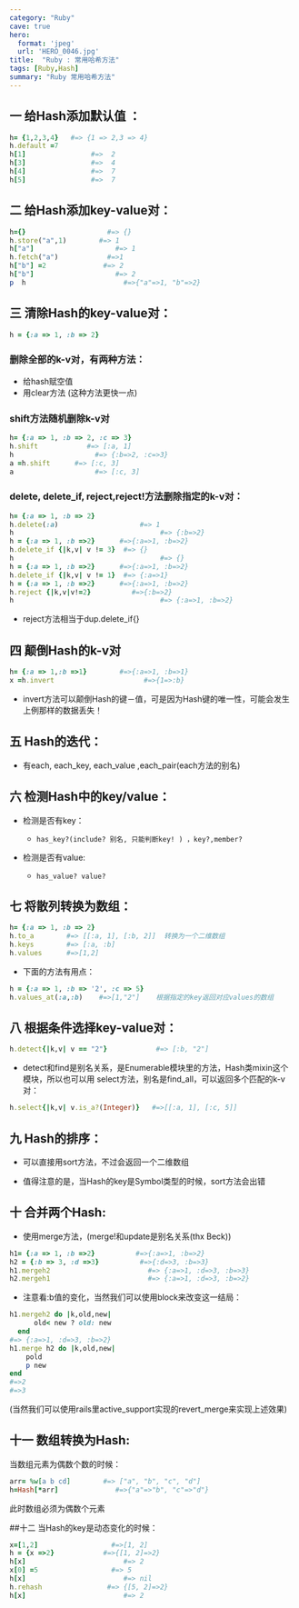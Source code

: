 ```yaml
---
category: "Ruby"
cave: true
hero:
  format: 'jpeg'
  url: 'HERO_0046.jpg'
title:  "Ruby : 常用哈希方法"
tags: [Ruby,Hash]
summary: "Ruby 常用哈希方法"
---
```

## 一 给Hash添加默认值 ：

```ruby
h= {1,2,3,4}   #=> {1 => 2,3 => 4}
h.default =7
h[1]                #=>  2
h[3]                #=>  4
h[4]                #=>  7
h[5]                #=>  7
```

## 二 给Hash添加key-value对：

```ruby
h={}                    #=> {}
h.store("a",1)        #=> 1
h["a"]                    #=> 1
h.fetch("a")            #=>1
h["b"] =2              #=> 2
h["b"]                    #=> 2
p  h                        #=>{"a"=>1, "b"=>2}
```

## 三 清除Hash的key-value对：

```ruby
h = {:a => 1, :b => 2}
```

### 删除全部的k-v对，有两种方法：
* 给hash赋空值
* 用clear方法  (这种方法更快一点)

### shift方法随机删除k-v对

```ruby
h= {:a => 1, :b => 2, :c => 3}
h.shift            #=> [:a, 1]
h                    #=> {:b=>2, :c=>3}
a =h.shift      #=> [:c, 3]
a                    #=> [:c, 3]
```

### delete, delete_if, reject,reject!方法删除指定的k-v对：

```ruby
h= {:a => 1, :b => 2}
h.delete(:a)                    #=> 1
h                                    #=> {:b=>2}
h = {:a => 1, :b =>2}      #=>{:a=>1, :b=>2}
h.delete_if {|k,v| v != 3}  #=> {}
h                                    #=> {}
h = {:a => 1, :b =>2}      #=>{:a=>1, :b=>2}
h.delete_if {|k,v| v != 1}  #=> {:a=>1}
h = {:a => 1, :b =>2}      #=>{:a=>1, :b=>2}
h.reject {|k,v|v!=2}          #=>{:b=>2}
h                                    #=> {:a=>1, :b=>2}
```

* reject方法相当于dup.delete_if{}

## 四 颠倒Hash的k-v对

```ruby
h= {:a => 1,:b =>1}        #=>{:a=>1, :b=>1}
x =h.invert                      #=>{1=>:b}
```

* invert方法可以颠倒Hash的键－值，可是因为Hash键的唯一性，可能会发生上例那样的数据丢失！

## 五  Hash的迭代：

* 有each, each_key, each_value ,each_pair(each方法的别名)

## 六 检测Hash中的key/value：

* 检测是否有key：

    * `has_key?(include? 别名, 只能判断key! ) ，key?,member? `

* 检测是否有value:

    * `has_value? value?`

## 七 将散列转换为数组：

```ruby
h= {:a => 1, :b => 2}
h.to_a        #=> [[:a, 1], [:b, 2]]  转换为一个二维数组
h.keys        #=> [:a, :b]
h.values      #=>[1,2]
```

* 下面的方法有用点：

```ruby
h = {:a => 1, :b => '2', :c => 5}
h.values_at(:a,:b)    #=>[1,"2"]    根据指定的key返回对应values的数组
```

## 八 根据条件选择key-value对：

```ruby
h.detect{|k,v| v == "2"}            #=> [:b, "2"]
```

* detect和find是别名关系，是Enumerable模块里的方法，Hash类mixin这个模块，所以也可以用 select方法，别名是find_all，可以返回多个匹配的k-v对：

```ruby
h.select{|k,v| v.is_a?(Integer)}   #=>[[:a, 1], [:c, 5]]
```


## 九  Hash的排序：

* 可以直接用sort方法，不过会返回一个二维数组

* 值得注意的是，当Hash的key是Symbol类型的时候，sort方法会出错

## 十  合并两个Hash:

* 使用merge方法，(merge!和update是别名关系(thx Beck))

```ruby
h1= {:a => 1, :b =>2}          #=>{:a=>1, :b=>2}
h2 = {:b => 3, :d =>3}          #=>{:d=>3, :b=>3}
h1.mergeh2                        #=> {:a=>1, :d=>3, :b=>3}
h2.mergeh1                        #=> {:a=>1, :d=>3, :b=>2}
```

* 注意看:b值的变化，当然我们可以使用block来改变这一结局：

```ruby
h1.mergeh2 do |k,old,new|
      old< new ? old: new
  end
#=> {:a=>1, :d=>3, :b=>2}
h1.merge h2 do |k,old,new|
    pold
    p new
end
#=>2
#=>3
```

 (当然我们可以使用rails里active_support实现的revert_merge来实现上述效果)

## 十一  数组转换为Hash:
当数组元素为偶数个数的时候：

```ruby
arr= %w[a b cd]        #=> ["a", "b", "c", "d"]
h=Hash[*arr]              #=>{"a"=>"b", "c"=>"d"}
```

此时数组必须为偶数个元素

##十二 当Hash的key是动态变化的时候：

```ruby
x=[1,2]                  #=>[1, 2]
h = {x =>2}            #=>{[1, 2]=>2}
h[x]                        #=> 2
x[0] =5                  #=> 5
h[x]                        #=> nil
h.rehash                #=> {[5, 2]=>2}
h[x]                        #=> 2
```
